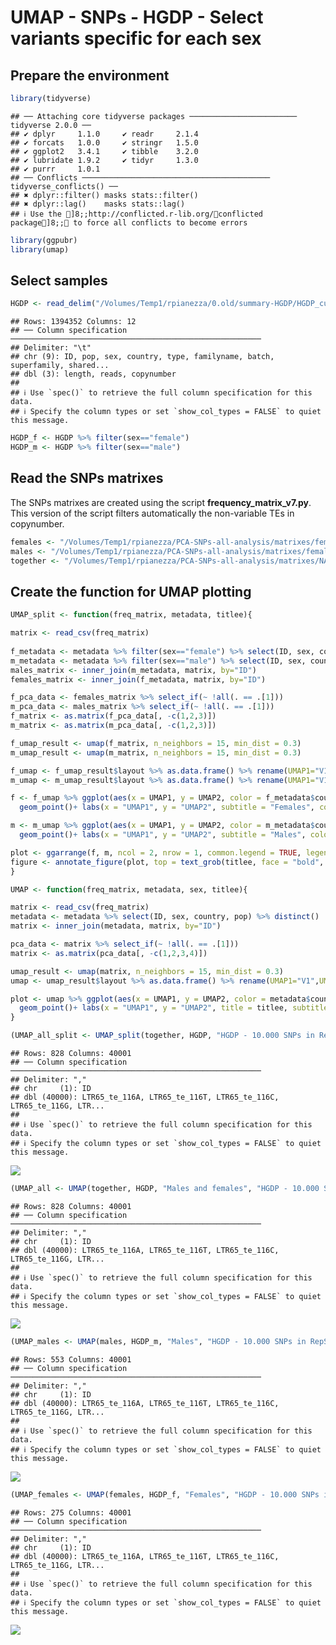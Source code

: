 UMAP - SNPs - HGDP - Select variants specific for each sex
================

## Prepare the environment

``` r
library(tidyverse)
```

    ## ── Attaching core tidyverse packages ──────────────────────── tidyverse 2.0.0 ──
    ## ✔ dplyr     1.1.0     ✔ readr     2.1.4
    ## ✔ forcats   1.0.0     ✔ stringr   1.5.0
    ## ✔ ggplot2   3.4.1     ✔ tibble    3.2.0
    ## ✔ lubridate 1.9.2     ✔ tidyr     1.3.0
    ## ✔ purrr     1.0.1     
    ## ── Conflicts ────────────────────────────────────────── tidyverse_conflicts() ──
    ## ✖ dplyr::filter() masks stats::filter()
    ## ✖ dplyr::lag()    masks stats::lag()
    ## ℹ Use the ]8;;http://conflicted.r-lib.org/conflicted package]8;; to force all conflicts to become errors

``` r
library(ggpubr)
library(umap)
```

## Select samples

``` r
HGDP <- read_delim("/Volumes/Temp1/rpianezza/0.old/summary-HGDP/HGDP_cutoff_classified.tsv")
```

    ## Rows: 1394352 Columns: 12
    ## ── Column specification ────────────────────────────────────────────────────────
    ## Delimiter: "\t"
    ## chr (9): ID, pop, sex, country, type, familyname, batch, superfamily, shared...
    ## dbl (3): length, reads, copynumber
    ## 
    ## ℹ Use `spec()` to retrieve the full column specification for this data.
    ## ℹ Specify the column types or set `show_col_types = FALSE` to quiet this message.

``` r
HGDP_f <- HGDP %>% filter(sex=="female")
HGDP_m <- HGDP %>% filter(sex=="male")
```

## Read the SNPs matrixes

The SNPs matrixes are created using the script
**frequency_matrix_v7.py**. This version of the script filters
automatically the non-variable TEs in copynumber.

``` r
females <- "/Volumes/Temp1/rpianezza/PCA-SNPs-all-analysis/matrixes/females/females.10k-SNPs"
males <- "/Volumes/Temp1/rpianezza/PCA-SNPs-all-analysis/matrixes/females/males.10k-SNPs"
together <- "/Volumes/Temp1/rpianezza/PCA-SNPs-all-analysis/matrixes/NA/te-cov15-10000SNPs.matrix.tsv"
```

## Create the function for UMAP plotting

``` r
UMAP_split <- function(freq_matrix, metadata, titlee){

matrix <- read_csv(freq_matrix)
  
f_metadata <- metadata %>% filter(sex=="female") %>% select(ID, sex, country, pop) %>% distinct()
m_metadata <- metadata %>% filter(sex=="male") %>% select(ID, sex, country, pop) %>% distinct()
males_matrix <- inner_join(m_metadata, matrix, by="ID")
females_matrix <- inner_join(f_metadata, matrix, by="ID")

f_pca_data <- females_matrix %>% select_if(~ !all(. == .[1]))
m_pca_data <- males_matrix %>% select_if(~ !all(. == .[1]))
f_matrix <- as.matrix(f_pca_data[, -c(1,2,3)])
m_matrix <- as.matrix(m_pca_data[, -c(1,2,3)])

f_umap_result <- umap(f_matrix, n_neighbors = 15, min_dist = 0.3)
m_umap_result <- umap(m_matrix, n_neighbors = 15, min_dist = 0.3)

f_umap <- f_umap_result$layout %>% as.data.frame() %>% rename(UMAP1="V1",UMAP2="V2")
m_umap <- m_umap_result$layout %>% as.data.frame() %>% rename(UMAP1="V1",UMAP2="V2")

f <- f_umap %>% ggplot(aes(x = UMAP1, y = UMAP2, color = f_metadata$country))+
  geom_point()+ labs(x = "UMAP1", y = "UMAP2", subtitle = "Females", color = "Region") + theme(plot.subtitle = element_text(hjust = 0.5), legend.title = element_text(face = "bold"))

m <- m_umap %>% ggplot(aes(x = UMAP1, y = UMAP2, color = m_metadata$country))+
  geom_point()+ labs(x = "UMAP1", y = "UMAP2", subtitle = "Males", color = "Region") + theme(plot.subtitle = element_text(hjust = 0.5), legend.title = element_text(face = "bold"))

plot <- ggarrange(f, m, ncol = 2, nrow = 1, common.legend = TRUE, legend = "bottom", align = "hv", font.label = list(size = 10, color = "black", face = "bold", family = NULL, position = "top"))
figure <- annotate_figure(plot, top = text_grob(titlee, face = "bold", size = 14))
}
```

``` r
UMAP <- function(freq_matrix, metadata, sex, titlee){

matrix <- read_csv(freq_matrix)
metadata <- metadata %>% select(ID, sex, country, pop) %>% distinct()
matrix <- inner_join(metadata, matrix, by="ID")

pca_data <- matrix %>% select_if(~ !all(. == .[1]))
matrix <- as.matrix(pca_data[, -c(1,2,3,4)])

umap_result <- umap(matrix, n_neighbors = 15, min_dist = 0.3)
umap <- umap_result$layout %>% as.data.frame() %>% rename(UMAP1="V1",UMAP2="V2")

plot <- umap %>% ggplot(aes(x = UMAP1, y = UMAP2, color = metadata$country, shape = metadata$sex))+
  geom_point()+ labs(x = "UMAP1", y = "UMAP2", title = titlee, subtitle = sex, color = "Region", shape = "Sex") + theme(plot.title = element_text(hjust = 0.5, face = "bold"), plot.subtitle = element_text(hjust = 0.5), legend.title = element_text(face = "bold"))
}
```

``` r
(UMAP_all_split <- UMAP_split(together, HGDP, "HGDP - 10.000 SNPs in RepSeq"))
```

    ## Rows: 828 Columns: 40001
    ## ── Column specification ────────────────────────────────────────────────────────
    ## Delimiter: ","
    ## chr     (1): ID
    ## dbl (40000): LTR65_te_116A, LTR65_te_116T, LTR65_te_116C, LTR65_te_116G, LTR...
    ## 
    ## ℹ Use `spec()` to retrieve the full column specification for this data.
    ## ℹ Specify the column types or set `show_col_types = FALSE` to quiet this message.

![](07.UMAP-SNPs-TEs-2.0_files/figure-gfm/together-1.png)<!-- -->

``` r
(UMAP_all <- UMAP(together, HGDP, "Males and females", "HGDP - 10.000 SNPs in RepSeq"))
```

    ## Rows: 828 Columns: 40001
    ## ── Column specification ────────────────────────────────────────────────────────
    ## Delimiter: ","
    ## chr     (1): ID
    ## dbl (40000): LTR65_te_116A, LTR65_te_116T, LTR65_te_116C, LTR65_te_116G, LTR...
    ## 
    ## ℹ Use `spec()` to retrieve the full column specification for this data.
    ## ℹ Specify the column types or set `show_col_types = FALSE` to quiet this message.

![](07.UMAP-SNPs-TEs-2.0_files/figure-gfm/together-2.png)<!-- -->

``` r
(UMAP_males <- UMAP(males, HGDP_m, "Males", "HGDP - 10.000 SNPs in RepSeq"))
```

    ## Rows: 553 Columns: 40001
    ## ── Column specification ────────────────────────────────────────────────────────
    ## Delimiter: ","
    ## chr     (1): ID
    ## dbl (40000): LTR65_te_116A, LTR65_te_116T, LTR65_te_116C, LTR65_te_116G, LTR...
    ## 
    ## ℹ Use `spec()` to retrieve the full column specification for this data.
    ## ℹ Specify the column types or set `show_col_types = FALSE` to quiet this message.

![](07.UMAP-SNPs-TEs-2.0_files/figure-gfm/males-1.png)<!-- -->

``` r
(UMAP_females <- UMAP(females, HGDP_f, "Females", "HGDP - 10.000 SNPs in RepSeq"))
```

    ## Rows: 275 Columns: 40001
    ## ── Column specification ────────────────────────────────────────────────────────
    ## Delimiter: ","
    ## chr     (1): ID
    ## dbl (40000): LTR65_te_116A, LTR65_te_116T, LTR65_te_116C, LTR65_te_116G, LTR...
    ## 
    ## ℹ Use `spec()` to retrieve the full column specification for this data.
    ## ℹ Specify the column types or set `show_col_types = FALSE` to quiet this message.

![](07.UMAP-SNPs-TEs-2.0_files/figure-gfm/females-1.png)<!-- -->

